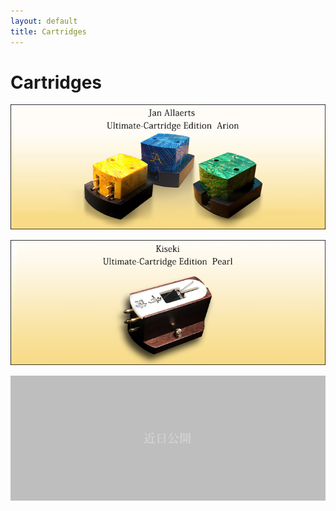 ```yaml
---
layout: default
title: Cartridges
---
```


# Cartridges

[![Cartridge 1](/assets/Cartridges/Cartridge1.png)](/ja/Cartridges/cartridge1.html)

[![Cartridge 2](/assets/Cartridges/Cartridge2.png)](/ja/Cartridges/cartridge1.html)

![Cartridge 3](/assets/Cartridges/not-tappable-box.png)
